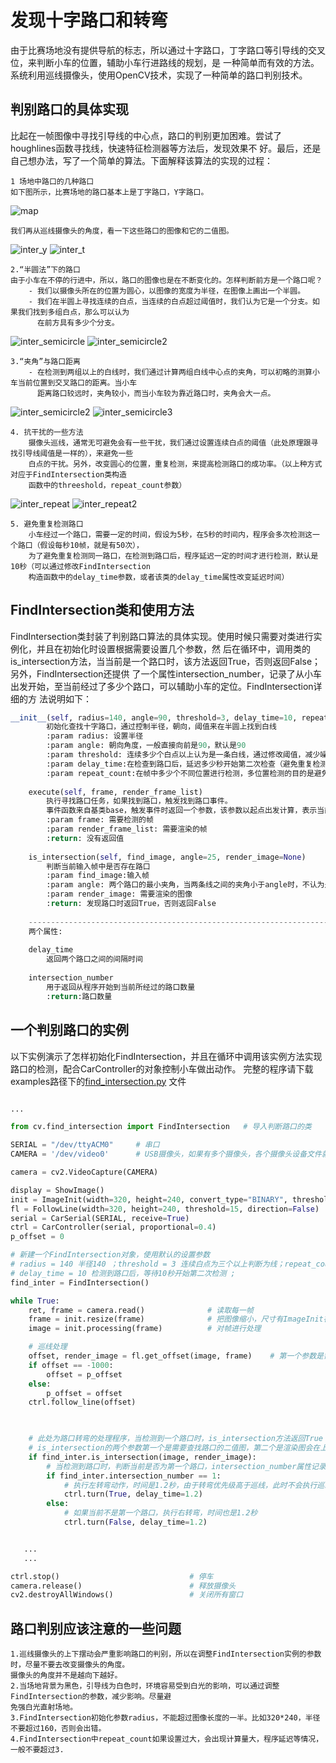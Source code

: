 
# 发现十字路口和转弯
由于比赛场地没有提供导航的标志，所以通过十字路口，丁字路口等引导线的交叉位，来判断小车的位置，辅助小车行进路线的规划，是
一种简单而有效的方法。系统利用巡线摄像头，使用OpenCV技术，实现了一种简单的路口判别技术。
## 判别路口的具体实现
比起在一帧图像中寻找引导线的中心点，路口的判别更加困难。尝试了houghlines函数寻找线，快速特征检测器等方法后，发现效果不
好。最后，还是自己想办法，写了一个简单的算法。下面解释该算法的实现的过程：    

    1 场地中路口的几种路口
    如下图所示，比赛场地的路口基本上是丁字路口，Y字路口。

   ![map](https://github.com/lonerlin/SelfDrivingCVCar/blob/testing/Tutorial/pic/map.jpg)

    我们再从巡线摄像头的角度，看一下这些路口的图像和它的二值图。   
    
   ![inter_y](https://github.com/lonerlin/SelfDrivingCVCar/blob/testing/Tutorial/pic/inter_y.png)
   ![inter_t](https://github.com/lonerlin/SelfDrivingCVCar/blob/testing/Tutorial/pic/inter_t.png)   
   
    2.“半圆法”下的路口
    由于小车在不停的行进中，所以，路口的图像也是在不断变化的。怎样判断前方是一个路口呢？
        - 我们以摄像头所在的位置为圆心，以图像的宽度为半径，在图像上画出一个半圆。
        - 我们在半圆上寻找连续的白点，当连续的白点超过阈值时，我们认为它是一个分支。如果我们找到多组白点，那么可以认为
          在前方具有多少个分支。   
   ![inter_semicircle](https://github.com/lonerlin/SelfDrivingCVCar/blob/testing/Tutorial/pic/inter_semicircle.png)
   ![inter_semicircle2](https://github.com/lonerlin/SelfDrivingCVCar/blob/testing/Tutorial/pic/inter_semicircle2.png)    
   
    3.“夹角”与路口距离
        - 在检测到两组以上的白线时，我们通过计算两组白线中心点的夹角，可以初略的测算小车当前位置到交叉路口的距离。当小车
          距离路口较远时，夹角较小，而当小车较为靠近路口时，夹角会大一点。    
   ![inter_semicircle2](https://github.com/lonerlin/SelfDrivingCVCar/blob/testing/Tutorial/pic/inter_semicircle2.png)
   ![inter_semicircle3](https://github.com/lonerlin/SelfDrivingCVCar/blob/testing/Tutorial/pic/inter_semicircle3.png)    
          
    4. 抗干扰的一些方法
        摄像头巡线，通常无可避免会有一些干扰，我们通过设置连续白点的阈值（此处原理跟寻找引导线阈值是一样的），来避免一些
        白点的干扰。另外，改变圆心的位置，重复检测，来提高检测路口的成功率。（以上种方式对应于FindIntersection类构造
        函数中的threeshold，repeat_count参数）    
   ![inter_repeat](https://github.com/lonerlin/SelfDrivingCVCar/blob/testing/Tutorial/pic/inter_repeat.png)
   ![inter_repeat2](https://github.com/lonerlin/SelfDrivingCVCar/blob/testing/Tutorial/pic/inter_repeat2.png)   
   
    5. 避免重复检测路口
        小车经过一个路口，需要一定的时间，假设为5秒，在5秒的时间内，程序会多次检测这一个路口（假设每秒10帧，就是有50次），
        为了避免重复检测同一路口，在检测到路口后，程序延迟一定的时间才进行检测，默认是10秒（可以通过修改FindIntersection
        构造函数中的delay_time参数，或者该类的delay_time属性改变延迟时间）
## FindIntersection类和使用方法
FindIntersection类封装了判别路口算法的具体实现。使用时候只需要对类进行实例化，并且在初始化时设置根据需要设置几个参数，然
后在循环中，调用类的is_intersection方法，当当前是一个路口时，该方法返回True，否则返回False；另外，FindIntersection还提供
了一个属性intersection_number，记录了从小车出发开始，至当前经过了多少个路口，可以辅助小车的定位。FindIntersection详细的方
法说明如下：
````python
__init__(self, radius=140, angle=90, threshold=3, delay_time=10, repeat_count=2)
        初始化查找十字路口，通过控制半径，朝向，阈值来在半圆上找到白线
        :param radius: 设置半径
        :param angle: 朝向角度，一般直接向前是90，默认是90
        :param threshold: 连续多少个白点以上认为是一条白线，通过修改阈值，减少噪点的干扰，默认是3
        :param delay_time:在检查到路口后，延迟多少秒开始第二次检查（避免重复检测同一个路口），默认是10秒
        :param repeat_count:在帧中多少个不同位置进行检测，多位置检测的目的是避免干扰，默认是2
    
    execute(self, frame, render_frame_list)
        执行寻找路口任务，如果找到路口，触发找到路口事件。
        事件函数来自基类base，触发事件时返回一个参数，该参数以起点出发计算，表示当前路口是第几个路口。
        :param frame: 需要检测的帧
        :param render_frame_list: 需要渲染的帧
        :return: 没有返回值
    
    is_intersection(self, find_image, angle=25, render_image=None)
        判断当前输入帧中是否存在路口
        :param find_image:输入帧
        :param angle: 两个路口的最小夹角，当两条线之间的夹角小于angle时，不认为是路口。默认是25度。
        :param render_image: 需要渲染的图像
        :return: 发现路口时返回True，否则返回False
    
    ----------------------------------------------------------------------
    两个属性:
    
    delay_time
        返回两个路口之间的间隔时间
    
    intersection_number
        用于返回从程序开始到当前所经过的路口数量
        :return:路口数量
````
## 一个判别路口的实例
以下实例演示了怎样初始化FindIntersection，并且在循环中调用该实例方法实现路口的检测，配合CarController的对象控制小车做出动作。
完整的程序请下载examples路径下的[find_intersection.py](https://github.com/lonerlin/SelfDrivingCVCar/blob/testing/jetson/examples/find_intersection.py) 文件


```python

...

from cv.find_intersection import FindIntersection   # 导入判断路口的类

SERIAL = "/dev/ttyACM0"     # 串口
CAMERA = '/dev/video0'      # USB摄像头，如果有多个摄像头，各个摄像头设备文件就是video0，video1,video2等等

camera = cv2.VideoCapture(CAMERA)

display = ShowImage()
init = ImageInit(width=320, height=240, convert_type="BINARY", threshold=60, bitwise_not=True)
fl = FollowLine(width=320, height=240, threshold=15, direction=False)
serial = CarSerial(SERIAL, receive=True)
ctrl = CarController(serial, proportional=0.4)
p_offset = 0

# 新建一个FindIntersection对象，使用默认的设置参数
# radius = 140 半径140 ；threshold = 3 连续白点为三个以上判断为线；repeat_count = 2 使用两个圆心，重复检测两次;
# delay_time = 10 检测到路口后，等待10秒开始第二次检测 ;
find_inter = FindIntersection()

while True:
    ret, frame = camera.read()              # 读取每一帧
    frame = init.resize(frame)              # 把图像缩小，尺寸有ImageInit在初始化时指定
    image = init.processing(frame)          # 对帧进行处理

    # 巡线处理
    offset, render_image = fl.get_offset(image, frame)    # 第一个参数是需要处理的图像，第二个参数是需要渲染的图像
    if offset == -1000:
        offset = p_offset
    else:
        p_offset = offset
    ctrl.follow_line(offset)
    


    # 此处为路口转弯的处理程序，当检测到一个路口时，is_intersection方法返回True（没有检测到返回False）
    # is_intersection的两个参数第一个是需要查找路口的二值图，第二个是渲染图会在上面画出寻找路口的半圆和路口数
    if find_inter.is_intersection(image, render_image):
        # 当检测到路口时，判断当前是否为第一个路口，intersection_number属性记录了从起点开始至当前的路口数
        if find_inter.intersection_number == 1:
            # 执行左转弯动作，时间是1.2秒，由于转弯优先级高于巡线，此时不会执行巡线动作
            ctrl.turn(True, delay_time=1.2)
        else:
            # 如果当前不是第一个路口，执行右转弯，时间也是1.2秒
            ctrl.turn(False, delay_time=1.2)


   ...
   ...

ctrl.stop()                             # 停车
camera.release()                        # 释放摄像头
cv2.destroyAllWindows()                 # 关闭所有窗口
```

## 路口判别应该注意的一些问题
    1.巡线摄像头的上下摆动会严重影响路口的判别，所以在调整FindIntersection实例的参数时，尽量不要去改变摄像头的角度。
    摄像头的角度并不是越向下越好。
    2.当场地背景为黑色，引导线为白色时，环境容易受到白光的影响，可以通过调整FindIntersection的参数，减少影响。尽量避
    免强白光直射场地。
    3.FindIntersection初始化参数radius，不能超过图像长度的一半。比如320*240，半径不要超过160，否则会出错。
    4.FindIntersection中repeat_count如果设置过大，会出现计算量大，程序延迟等情况，一般不要超过3.


